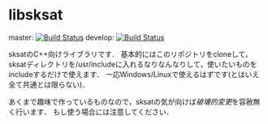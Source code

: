 # libsksat

master:  [![Build Status](https://api.travis-ci.org/sk2sat/libsksat.svg?branch=master)](https://travis-ci.org/sk2sat/libsksat)
develop: [![Build Status](https://api.travis-ci.org/sk2sat/libsksat.svg?branch=develop)](https://travis-ci.org/sk2sat/libsksat)

sksatのC++向けライブラリです．
基本的にはこのリポジトリをcloneして，sksatディレクトリを/usr/includeに入れるなりなんなりして，使いたいものをincludeするだけで使えます．
一応Windows/Linuxで使えるはずです(とはいえ全て共通とは限らない)．

あくまで趣味で作っているものなので，sksatの気が向けば*破壊的変更*を容赦無く行います．
もし使う場合には注意してください．
